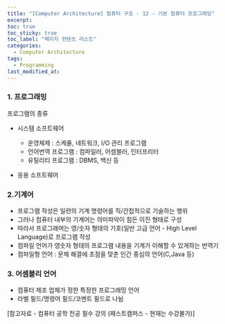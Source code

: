 ```yaml
---
title: "[Computer Architecture] 컴퓨터 구조 - 12 - 기본 컴퓨터 프로그래밍"
excerpt:
toc: true
toc_sticky: true
toc_label: "페이지 컨텐츠 리스트"
categories:
  - Computer Architecture
tags:
  - Programming
last_modified_at:
---
```


### **1. 프로그래밍**

프로그램의 종류

- 시스템 소프트웨어

  - 운영체제 : 스케쥴, 네트워크, I/O 관리 프로그램
  - 언어번역 프로그램 : 컴파일러, 어셈블러, 인터프리터
  - 유틸리티 프로그램 : DBMS, 백신 등

- 응용 소프트웨어

### **2.기계어**

- 프로그램 작성은 일련의 기계 명령어를 직/간접적으로 기술하는 행위
- 그러나 컴퓨터 내부의 기계어는 의미파악이 힘든 이진 형태로 구성
- 따라서 프로그래머는 영/숫자 형태의 기호(일반 고급 언어 - High Level Language)로 프로그램 작성
- 컴파일 언어가 영숫자 형태의 프로그램 내용을 기계가 이해할 수 있게하는 번역기
- 컴파일형 언어 : 문제 해결에 초점을 맞춘 인간 중심의 언어(C,Java 등)

### **3. 어셈블리 언어**

- 컴퓨터 제조 업체가 정한 특정한 프로그래밍 언어
- 라벨 필드/명령어 필드/코멘트 필드로 나뉨

[참고자료 - 컴퓨터 공학 전공 필수 강의 (패스트캠퍼스 - 현재는 수강불가)]